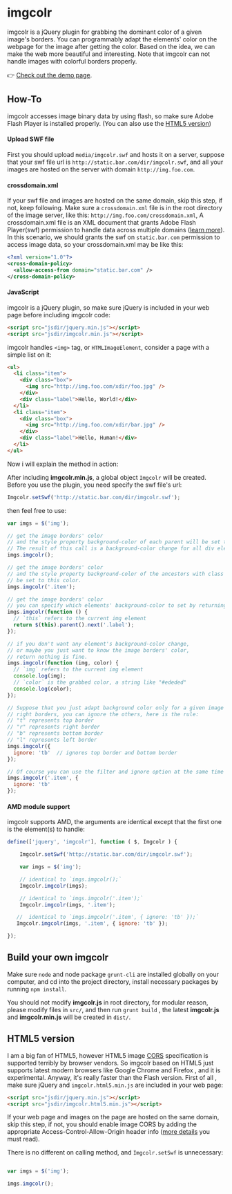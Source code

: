 imgcolr
=======

imgcolr is a jQuery plugin for grabbing the dominant color of a given image's borders. You can programmably adapt the elements' color on the webpage for the image after getting the color. Based on the idea, we can make the web more beautiful and interesting. Note that imgcolr can not handle images with colorful borders properly.

:point_right: [Check out the demo page](http://swaydeng.github.io/imgcolr/).

## How-To

imgcolr accesses image binary data by using flash, so make sure Adobe Flash Player is installed properly. (You can also use the [HTML5 version](#vhtml5))

#### Upload SWF file

First you should upload `media/imgcolr.swf` and hosts it on a server, suppose that your swf file url is `http://static.bar.com/dir/imgcolr.swf`, and all your images are hosted on the server with domain `http://img.foo.com`. 

#### crossdomain.xml

If your swf file and images are hosted on the same domain, skip this step, if not, keep following.
Make sure a `crossdomain.xml` file is in the root directory of the image server, like this: `http://img.foo.com/crossdomain.xml`, A crossdomain.xml file is an XML document that grants Adobe Flash Player(swf) permission to handle data across multiple domains  ([learn more](http://www.adobe.com/cn/devnet/articles/crossdomain_policy_file_spec.html)). In this scenario, we should grants the swf on `static.bar.com` permission to access image data, so your crossdomain.xml may be like this:

```xml
<?xml version="1.0"?>
<cross-domain-policy>
  <allow-access-from domain="static.bar.com" />
</cross-domain-policy>
```

#### JavaScript

imgcolr is a jQuery plugin, so make sure jQuery is included in your web page before including imgcolr code:

```html
<script src="jsdir/jquery.min.js"></script>
<script src="jsdir/imgcolr.min.js"></script>
```

imgcolr handles `<img>` tag, or `HTMLImageElement`, consider a page with a simple list on it:

```html
<ul>
  <li class="item">
    <div class="box">
      <img src="http://img.foo.com/xdir/foo.jpg" />
    </div>
    <div class="label">Hello, World!</div>
  </li>
  <li class="item">
    <div class="box">
      <img src="http://img.foo.com/xdir/bar.jpg" />
    </div>
    <div class="label">Hello, Human!</div>
  </li>
</ul>
```

Now i will explain the method in action:

After including **imgcolr.min.js**, a global object `Imgcolr` will be created. Before 
you use the plugin, you need specify the swf file's url:

```javascript
Imgcolr.setSwf('http://static.bar.com/dir/imgcolr.swf');
```

then feel free to use:

```javascript
var imgs = $('img');

// get the image borders' color 
// and the style property background-color of each parent will be set to this color,
// The result of this call is a background-color change for all div element with class "box". 
imgs.imgcolr();

// get the image borders' color 
// and the style property background-color of the ancestors with class "item" will 
// be set to this color.
imgs.imgcolr('.item');

// get the image borders' color 
// you can specify which elements' background-color to set by returning them
imgs.imgcolr(function () {
  // `this` refers to the current img element
  return $(this).parent().next('.label');
});

// if you don't want any element's background-color change,
// or maybe you just want to know the image borders' color,
// return nothing is fine.
imgs.imgcolr(function (img, color) {
  // `img` refers to the current img element
  console.log(img);
  // `color` is the grabbed color, a string like "#ededed"
  console.log(color);
});

// Suppose that you just adapt background color only for a given image's left and 
// right borders, you can ignore the others, here is the rule:
// "t" represents top border 
// "r" represents right border
// "b" represents bottom border
// "l" represents left border
imgs.imgcolr({
  ignore: 'tb'  // ignores top border and bottom border
});

// Of course you can use the filter and ignore option at the same time
imgs.imgcolr('.item', {
  ignore: 'tb'
});
```

#### AMD module support

imgcolr supports AMD, the arguments are identical except that the first one is the element(s) to handle:

```javascript
define(['jquery', 'imgcolr'], function ( $, Imgcolr ) {

    Imgcolr.setSwf('http://static.bar.com/dir/imgcolr.swf');

    var imgs = $('img');

    // identical to `imgs.imgcolr();`
    Imgcolr.imgcolr(imgs);

    // identical to `imgs.imgcolr('.item');`
    Imgcolr.imgcolr(imgs, '.item');

   //  identical to `imgs.imgcolr('.item', { ignore: 'tb' });`
   Imgcolr.imgcolr(imgs, '.item', { ignore: 'tb' });

});
```

## Build your own imgcolr

Make sure `node` and node package `grunt-cli` are installed globally on your computer, and cd into the project directory, install necessary packages by running `npm install`.

You should not modify **imgcolr.js** in root directory, for modular reason, please modify files in `src/`, and then run `grunt build` , the latest **imgcolr.js** and **imgcolr.min.js** will be created in `dist/`.

## <a name='vhtml5'>HTML5 version</a>

I am a big fan of HTML5, however HTML5 image [CORS](https://developer.mozilla.org/en/docs/HTTP/Access_control_CORS) specification is supported terribly by browser vendors. So imgcolr based on HTML5 just supports latest modern browsers like Google Chrome and Firefox , and it is experimental. Anyway, it's really faster than the Flash version.
First of all , make sure jQuery and `imgcolr.html5.min.js` are included in your web page:

```html
<script src="jsdir/jquery.min.js"></script>
<script src="jsdir/imgcolr.html5.min.js"></script>
```

If your web page and images on the page are hosted on the same domain, skip this step, if not, you should enable image  CORS by adding the appropriate Access-Control-Allow-Origin header info ([more details](https://developer.mozilla.org/en-US/docs/HTML/CORS_Enabled_Image) you must read).

There is no different on calling method, and `Imgcolr.setSwf` is unnecessary:

```javascript

var imgs = $('img');

imgs.imgcolr();

```
